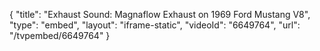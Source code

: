 {
    "title": "Exhaust Sound: Magnaflow Exhaust on 1969 Ford Mustang V8",
    "type": "embed",
    "layout": "iframe-static",
    "videoId": "6649764",
    "url": "\/tvpembed\/6649764"
}